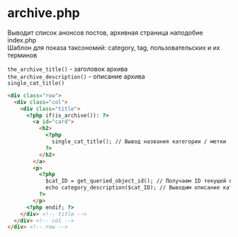 # archive.php
Выводит список анонсов постов, архивная страница наподобие index.php  
Шаблон для показа таксономий: category, tag, пользовательских и их терминов  

`the_archive_title()` - заголовок архива  
`the_archive_description()` - описание архива  
`single_cat_title()`

```html
<div class="row">
  <div class="col">
    <div class="title">
      <?php if(is_archive()): ?>
        <a id="card">
          <h2>
            <?php
              single_cat_title(); // Вывод названия категории / метки
            ?>
          </h2>
        </a>
        <p>
          <?php
            $cat_ID = get_queried_object_id(); // Получаем ID текущей категории / метки
            echo category_description($cat_ID); // Выводим описание категории / метки
          ?>
        </p>
      <?php endif; ?>
    </div> <!-- title -->
  </div> <!-- col -->
</div> <!-- row -->
```
